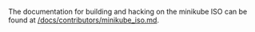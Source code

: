 The documentation for building and hacking on the minikube ISO can be found at [/docs/contributors/minikube_iso.md](/docs/contributors/minikube_iso.md).
